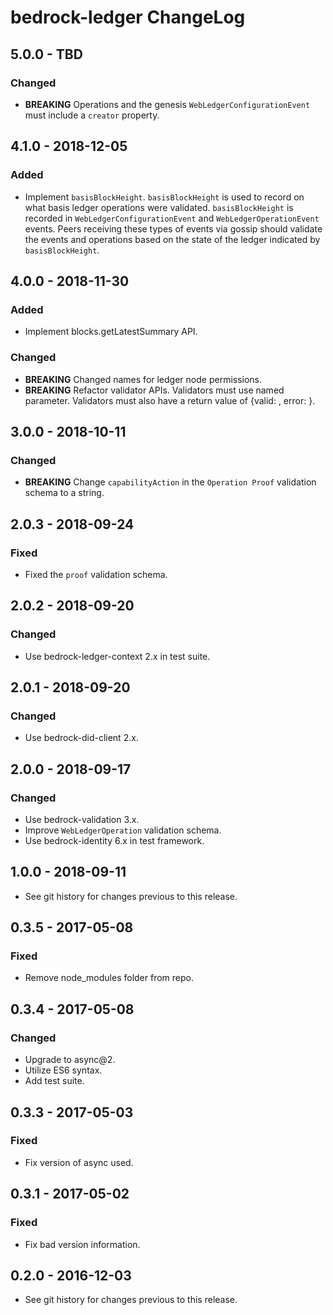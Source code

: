 # bedrock-ledger ChangeLog

## 5.0.0 - TBD

### Changed
- **BREAKING** Operations and the genesis `WebLedgerConfigurationEvent` must
  include a `creator` property.

## 4.1.0 - 2018-12-05

### Added
- Implement `basisBlockHeight`. `basisBlockHeight` is used to record on what
  basis ledger operations were validated. `basisBlockHeight` is recorded in
  `WebLedgerConfigurationEvent` and `WebLedgerOperationEvent` events. Peers
  receiving these types of events via gossip should validate the events and
  operations based on the state of the ledger indicated by `basisBlockHeight`.

## 4.0.0 - 2018-11-30

### Added
- Implement blocks.getLatestSummary API.

### Changed
- **BREAKING** Changed names for ledger node permissions.
- **BREAKING** Refactor validator APIs. Validators must use named parameter.
  Validators must also have a return value of {valid: <bool>, error: <Error>}.

## 3.0.0 - 2018-10-11

### Changed
- **BREAKING** Change `capabilityAction` in the `Operation Proof` validation
  schema to a string.

## 2.0.3 - 2018-09-24

### Fixed
- Fixed the `proof` validation schema.

## 2.0.2 - 2018-09-20

### Changed
- Use bedrock-ledger-context 2.x in test suite.

## 2.0.1 - 2018-09-20

### Changed
- Use bedrock-did-client 2.x.

## 2.0.0 - 2018-09-17

### Changed
- Use bedrock-validation 3.x.
- Improve `WebLedgerOperation` validation schema.
- Use bedrock-identity 6.x in test framework.

## 1.0.0 - 2018-09-11

- See git history for changes previous to this release.

## 0.3.5 - 2017-05-08

### Fixed
- Remove node_modules folder from repo.

## 0.3.4 - 2017-05-08

### Changed
- Upgrade to async@2.
- Utilize ES6 syntax.
- Add test suite.

## 0.3.3 - 2017-05-03

### Fixed
- Fix version of async used.

## 0.3.1 - 2017-05-02

### Fixed
- Fix bad version information.

## 0.2.0 - 2016-12-03

- See git history for changes previous to this release.
